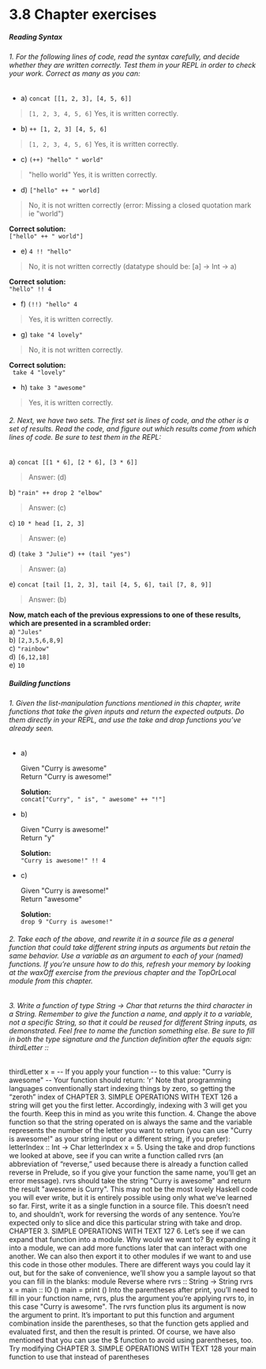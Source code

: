 # 3.8 Chapter exercises
##### Reading Syntax
###### 1. For the following lines of code, read the syntax carefully, and decide whether they are written correctly. Test them in your REPL in order to check your work. Correct as many as you can:
 * a) ` concat [[1, 2, 3], [4, 5, 6]] `
 > ` [1, 2, 3, 4, 5, 6] `
 > Yes, it is written correctly.


 * b) ` ++ [1, 2, 3] [4, 5, 6] `
 > ` [1, 2, 3, 4, 5, 6] `
 >Yes, it is written correctly.

 * c) ` (++) "hello" " world" `
 > "hello world"
 > Yes, it is written correctly.

 * d) ` ["hello" ++ " world] `
 > No, it is not written correctly (error: Missing a closed quotation mark ie "world")

  **Correct solution:**  
 ` ["hello" ++ " world"] `

 * e) ` 4 !! "hello" `
 > No, it is not written correctly (datatype should be: [a] -> Int -> a)

  **Correct solution:**  
 ` "hello" !! 4 `

 * f) ` (!!) "hello" 4 `
 > Yes, it is written correctly.

 * g) ` take "4 lovely" `
 > No, it is not written correctly.

  **Correct solution:**  
 ` take 4 "lovely"`

* h) ` take 3 "awesome" `
> Yes, it is written correctly.

###### 2. Next, we have two sets. The first set is lines of code, and the other is a set of results. Read the code, and figure out which results come from which lines of code. Be sure to test them in the REPL:
a) ` concat [[1 * 6], [2 * 6], [3 * 6]] `  
> Answer: (d)

b) ` "rain" ++ drop 2 "elbow" `
> Answer: (c)

c) ` 10 * head [1, 2, 3] `  
> Answer: (e)

d) ` (take 3 "Julie") ++ (tail "yes") `
> Answer: (a)

e) ` concat [tail [1, 2, 3], tail [4, 5, 6], tail [7, 8, 9]] `
> Answer: (b)

**Now, match each of the previous expressions to one of
these results, which are presented in a scrambled order:**  
a) ` "Jules" `  
b) ` [2,3,5,6,8,9] `  
c) ` "rainbow" `  
d) ` [6,12,18] `  
e) ` 10 `

##### Building functions
###### 1. Given the list-manipulation functions mentioned in this chapter, write functions that take the given inputs and return the expected outputs. Do them directly in your REPL, and use the take and drop functions you’ve already seen.

* a)  

  Given "Curry is awesome"  
  Return "Curry is awesome!"

  **Solution:**  
  `concat["Curry", " is", " awesome" ++ "!"]`

* b)  

  Given "Curry is awesome!"  
  Return "y"

  **Solution:**  
  `"Curry is awesome!" !! 4`

* c)  

  Given "Curry is awesome!"  
  Return "awesome"

  **Solution:**  
  `drop 9 "Curry is awesome!"`

###### 2. Take each of the above, and rewrite it in a source file as a general function that could take different string inputs as arguments but retain the same behavior. Use a variable as an argument to each of your (named) functions. If you’re unsure how to do this, refresh your memory by looking at the waxOff exercise from the previous chapter and the TopOrLocal module from this chapter.


###### 3. Write a function of type String -> Char that returns the third character in a String. Remember to give the function a name, and apply it to a variable, not a specific String, so that it could be reused for different String inputs, as demonstrated. Feel free to name the function something else. Be sure to fill in both the type signature and the function definition after the equals sign: thirdLetter ::
thirdLetter x =
-- If you apply your function
-- to this value:
"Curry is awesome"
-- Your function should return:
'r'
Note that programming languages conventionally start
indexing things by zero, so getting the “zeroth” index of
CHAPTER 3. SIMPLE OPERATIONS WITH TEXT 126
a string will get you the first letter. Accordingly, indexing
with 3 will get you the fourth. Keep this in mind as you
write this function.
4. Change the above function so that the string operated on
is always the same and the variable represents the number
of the letter you want to return (you can use "Curry is
awesome!" as your string input or a different string, if you
prefer):
letterIndex :: Int -> Char
letterIndex x =
5. Using the take and drop functions we looked at above, see
if you can write a function called rvrs (an abbreviation of
“reverse,” used because there is already a function called
reverse in Prelude, so if you give your function the same
name, you’ll get an error message). rvrs should take the
string "Curry is awesome" and return the result "awesome is
Curry". This may not be the most lovely Haskell code you
will ever write, but it is entirely possible using only what
we’ve learned so far. First, write it as a single function in
a source file. This doesn’t need to, and shouldn’t, work
for reversing the words of any sentence. You’re expected
only to slice and dice this particular string with take and
drop.
CHAPTER 3. SIMPLE OPERATIONS WITH TEXT 127
6. Let’s see if we can expand that function into a module.
Why would we want to? By expanding it into a module,
we can add more functions later that can interact with
one another. We can also then export it to other modules
if we want to and use this code in those other modules.
There are different ways you could lay it out, but for the
sake of convenience, we’ll show you a sample layout so
that you can fill in the blanks:
module Reverse where
rvrs :: String -> String
rvrs x =
main :: IO ()
main = print ()
Into the parentheses after print, you’ll need to fill in your
function name, rvrs, plus the argument you’re applying
rvrs to, in this case "Curry is awesome". The rvrs function
plus its argument is now the argument to print. It’s important to put this function and argument combination
inside the parentheses, so that the function gets applied
and evaluated first, and then the result is printed.
Of course, we have also mentioned that you can use the $
function to avoid using parentheses, too. Try modifying
CHAPTER 3. SIMPLE OPERATIONS WITH TEXT 128
your main function to use that instead of parentheses
